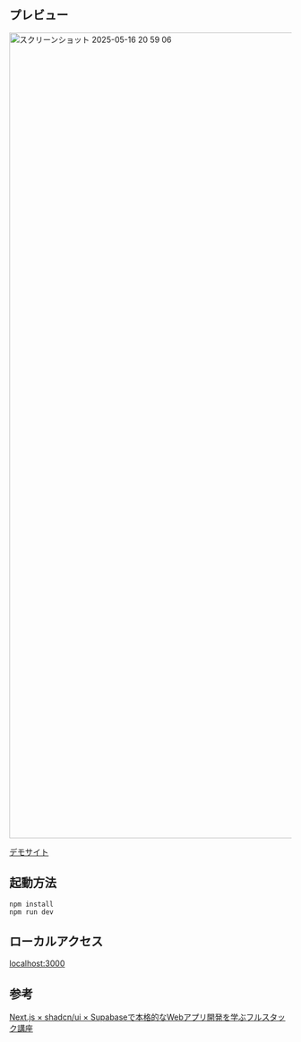 ## プレビュー

<img width="1440" alt="スクリーンショット 2025-05-16 20 59 06" src="https://github.com/user-attachments/assets/c88bcbf5-daae-448f-8c97-f233e3314fa2" />

[デモサイト](https://post-writer-amber.vercel.app)

## 起動方法

```ssh
npm install
npm run dev
```

## ローカルアクセス

[localhost:3000](http://localhost:3000)

## 参考
[Next.js × shadcn/ui × Supabaseで本格的なWebアプリ開発を学ぶフルスタック講座](https://www.udemy.com/course/nextjs-shadcn-fullstack-webapp-dev/learn/lecture/43278474?start=0#overview)
